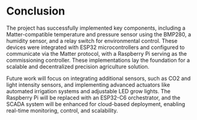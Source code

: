 # Conclusion

The project has successfully implemented key components, including a Matter-compatible temperature and pressure sensor
using the BMP280, a humidity sensor, and a relay switch for environmental control. These devices were integrated with
ESP32 microcontrollers and configured to communicate via the Matter protocol, with a Raspberry Pi serving as the
commissioning controller. These implementations lay the foundation for a scalable and decentralized precision
agriculture solution.

Future work will focus on integrating additional sensors, such as CO2 and light intensity sensors, and implementing
advanced actuators like automated irrigation systems and adjustable LED grow lights. The Raspberry Pi will be replaced
with an ESP32-C6 orchestrator, and the SCADA system will be enhanced for cloud-based deployment, enabling real-time
monitoring, control, and scalability.
